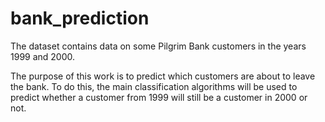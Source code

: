 # bank_prediction
The dataset contains data on some Pilgrim Bank customers in the years 1999 and 2000.

The purpose of this work is to predict which customers are about to leave the bank. To do this, the main classification algorithms will be used to predict whether a customer from 1999 will still be a customer in 2000 or not.
